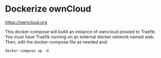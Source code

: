 # Dockerize ownCloud

https://owncloud.org

This docker-compose will build an instance of owncloud proxied to Traefik. You must have Traefik running on an external docker network named web. Then, edit the docker-compose file as needed and:

```docker-compose up -d```
